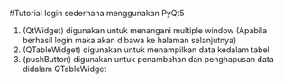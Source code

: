 #Tutorial login sederhana menggunakan PyQt5
1. (QtWidget) digunakan untuk menangani multiple window (Apabila berhasil login maka akan dibawa ke halaman selanjutnya)
2. (QTableWidget) digunakan untuk menampilkan data kedalam tabel
3. (pushButton) digunakan untuk penambahan dan penghapusan data didalam QTableWidget
